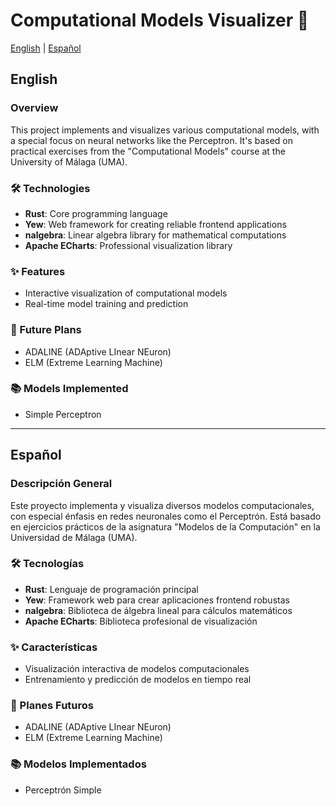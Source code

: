 # Computational Models Visualizer 🧠

[English](#english) | [Español](#español)

## English

### Overview
This project implements and visualizes various computational models, with a special focus on neural networks like the Perceptron. It's based on practical exercises from the "Computational Models" course at the University of Málaga (UMA).

### 🛠 Technologies
- **Rust**: Core programming language
- **Yew**: Web framework for creating reliable frontend applications
- **nalgebra**: Linear algebra library for mathematical computations
- **Apache ECharts**: Professional visualization library

### ✨ Features
- Interactive visualization of computational models
- Real-time model training and prediction

### 🚀 Future Plans
- ADALINE (ADAptive LInear NEuron)
- ELM (Extreme Learning Machine)

### 📚 Models Implemented
- Simple Perceptron

---

## Español

### Descripción General
Este proyecto implementa y visualiza diversos modelos computacionales, con especial énfasis en redes neuronales como el Perceptrón. Está basado en ejercicios prácticos de la asignatura "Modelos de la Computación" en la Universidad de Málaga (UMA).

### 🛠 Tecnologías
- **Rust**: Lenguaje de programación principal
- **Yew**: Framework web para crear aplicaciones frontend robustas
- **nalgebra**: Biblioteca de álgebra lineal para cálculos matemáticos
- **Apache ECharts**: Biblioteca profesional de visualización

### ✨ Características
- Visualización interactiva de modelos computacionales
- Entrenamiento y predicción de modelos en tiempo real

### 🚀 Planes Futuros
- ADALINE (ADAptive LInear NEuron)
- ELM (Extreme Learning Machine)

### 📚 Modelos Implementados
- Perceptrón Simple
